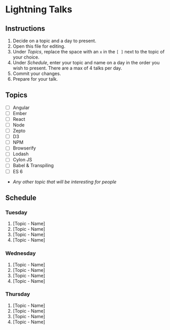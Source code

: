 # Lightning Talks

## Instructions

1. Decide on a topic and a day to present.
2. Open this file for editing.
3. Under _Topics_, replace the space with an `x` in the `[ ]` next to the topic of your choice.
4. Under _Schedule_, enter your topic and name on a day in the order you wish to present. There are a max of 4 talks per day.
5. Commit your changes.
6. Prepare for your talk.


## Topics

* [ ] Angular
* [ ] Ember
* [ ] React
* [ ] Node
* [ ] Zepto
* [ ] D3
* [ ] NPM
* [ ] Browserify 
* [ ] Lodash 
* [ ] Cylon JS
* [ ] Babel & Transpiling
* [ ] ES 6
* _Any other topic that will be interesting for people_


## Schedule

### Tuesday

1. [Topic - Name]
2. [Topic - Name]
3. [Topic - Name]
4. [Topic - Name]


### Wednesday

1. [Topic - Name]
2. [Topic - Name]
3. [Topic - Name]
4. [Topic - Name]


### Thursday

1. [Topic - Name]
2. [Topic - Name]
3. [Topic - Name]
4. [Topic - Name]

